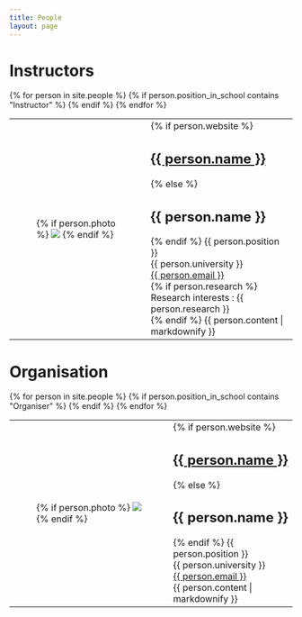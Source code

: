 ```yaml
---
title: People
layout: page
---
```


<h1>Instructors</h1>
<div>
    <table>
    {% for person in site.people %}
        {% if person.position_in_school contains "Instructor" %}
                <tr>
                    <td>
                        <div class="column is-one-fifth-desktop is-one-fifth-fullhd is-one-quarter-tablet">
                            <figure class="image is-64x64">
                                {% if person.photo %}
                                    <img class="is-rounded" src="{{site.url}}{{site.baseurl}}{{person.photo}}">
                                {% endif %}
                            </figure>
                        </div>
                    </td>
                    <td>
                        {% if person.website %}
                            <h2><a href="{{ person.website }}">{{ person.name }}</a></h2>
                        {% else %}
                            <h2>{{ person.name }}</h2>
                        {% endif %}
                        {{ person.position }} 
                        <br>
                        {{ person.university }}
                        <br>
                        <a href="mailto:{{ person.email }}">{{ person.email }}</a>
                        <br>
                        {% if person.research %}
                                Research interests : {{ person.research }}
                                <br>
                        {% endif %}
                        {{ person.content | markdownify }}
                    </td>
                </tr>
        {% endif %}
    {% endfor %}
    </table>
</div>

<h1>Organisation</h1>
<div>
    <table>
    {% for person in site.people %}
        {% if person.position_in_school contains "Organiser" %}
                <tr>
                    <td>
                        <div class="column is-one-fifth-desktop is-one-fifth-fullhd is-one-quarter-tablet">
                            <figure class="image is-64x64">
                    {% if person.photo %}
                                    <img class="is-rounded" src="{{site.url}}{{site.baseurl}}{{person.photo}}">
                    {% endif %}
                            </figure>
                        </div>
                    </td>
                    <td>
                        {% if person.website %}
                            <h2><a href="{{ person.website }}">{{ person.name }}</a></h2>
                        {% else %}
                            <h2>{{ person.name }}</h2>
                        {% endif %}
                        {{ person.position }} 
                        <br>
                        {{ person.university }}
                        <br>
                        <a href="mailto:{{ person.email }}">{{ person.email }}</a>
                        <br>
                        {{ person.content | markdownify }}
                    </td>
                </tr>
        {% endif %}
    {% endfor %}
    </table>
</div>

